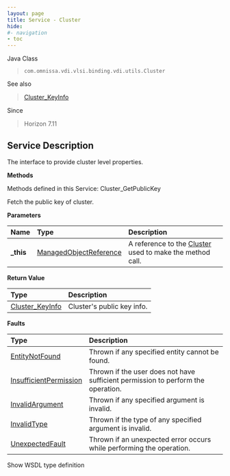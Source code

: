 ```yaml
---
layout: page
title: Service - Cluster
hide:
#- navigation
- toc
---
```








Java Class
> `com.omnissa.vdi.vlsi.binding.vdi.utils.Cluster`

See also
> [Cluster_KeyInfo](vdi.utils.Cluster.KeyInfo.md)

Since
> Horizon 7.11





## Service Description

The interface to provide cluster level properties.

**Methods**

Methods defined in this Service:
Cluster_GetPublicKey




Fetch the public key of cluster.

**Parameters**

 Name | Type | Description
:---|:---|:---
**_this**| [ManagedObjectReference](vmodl.ManagedObjectReference.md)|  A reference to the [Cluster](vdi.utils.Cluster.md) used to make the method call.



**Return Value**

Type | Description
:---|:---
[Cluster_KeyInfo](vdi.utils.Cluster.KeyInfo.md)| Cluster's public key info.



**Faults**

Type | Description
:---|:---
[EntityNotFound](vdi.fault.EntityNotFound.md)| Thrown if any specified entity cannot be found.
[InsufficientPermission](vdi.fault.InsufficientPermission.md)| Thrown if the user does not have sufficient permission to perform the operation.
[InvalidArgument](vdi.fault.InvalidArgument.md)| Thrown if any specified argument is invalid.
[InvalidType](vdi.fault.InvalidType.md)| Thrown if the type of any specified argument is invalid.
[UnexpectedFault](vdi.fault.UnexpectedFault.md)| Thrown if an unexpected error occurs while performing the operation.

Show WSDL type definition












 
